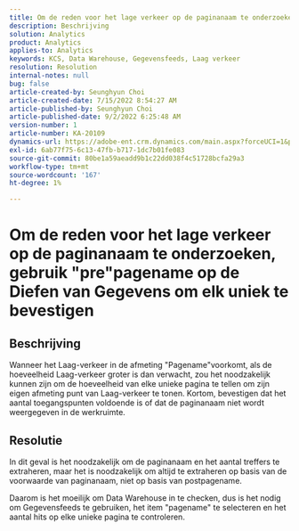 ```yaml
---
title: Om de reden voor het lage verkeer op de paginanaam te onderzoeken, gebruik "pre"pagename op de Diefen van Gegevens om elk uniek te bevestigen
description: Beschrijving
solution: Analytics
product: Analytics
applies-to: Analytics
keywords: KCS, Data Warehouse, Gegevensfeeds, Laag verkeer
resolution: Resolution
internal-notes: null
bug: false
article-created-by: Seunghyun Choi
article-created-date: 7/15/2022 8:54:27 AM
article-published-by: Seunghyun Choi
article-published-date: 9/2/2022 6:25:48 AM
version-number: 1
article-number: KA-20109
dynamics-url: https://adobe-ent.crm.dynamics.com/main.aspx?forceUCI=1&pagetype=entityrecord&etn=knowledgearticle&id=2fba16b6-1b04-ed11-82e4-00224809fcfe
exl-id: 6ab77f75-6c13-47fb-b717-1dc7b01fe083
source-git-commit: 80be1a59aeadd9b1c22dd038f4c51728bcfa29a3
workflow-type: tm+mt
source-wordcount: '167'
ht-degree: 1%

---
```


# Om de reden voor het lage verkeer op de paginanaam te onderzoeken, gebruik &quot;pre&quot;pagename op de Diefen van Gegevens om elk uniek te bevestigen

## Beschrijving

Wanneer het Laag-verkeer in de afmeting &quot;Pagename&quot;voorkomt, als de hoeveelheid Laag-verkeer groter is dan verwacht, zou het noodzakelijk kunnen zijn om de hoeveelheid van elke unieke pagina te tellen om zijn eigen afmeting punt van Laag-verkeer te tonen. Kortom, bevestigen dat het aantal toegangspunten voldoende is of dat de paginanaam niet wordt weergegeven in de werkruimte. 

## Resolutie


In dit geval is het noodzakelijk om de paginanaam en het aantal treffers te extraheren, maar het is noodzakelijk om altijd te extraheren op basis van de voorwaarde van paginanaam, niet op basis van postpagename.

Daarom is het moeilijk om Data Warehouse in te checken, dus is het nodig om Gegevensfeeds te gebruiken, het item &quot;pagename&quot; te selecteren en het aantal hits op elke unieke pagina te controleren.

